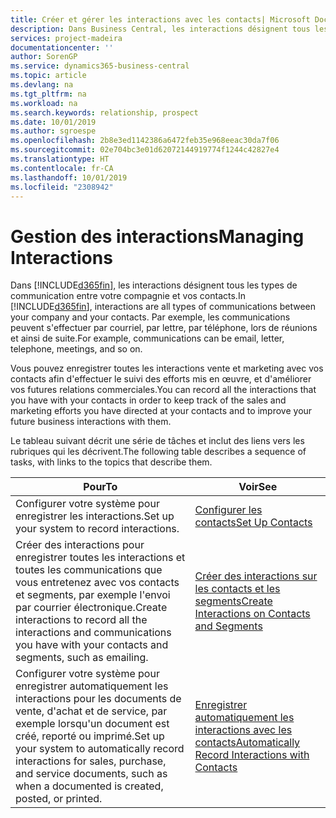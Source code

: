 ```yaml
---
title: Créer et gérer les interactions avec les contacts| Microsoft Docs
description: Dans Business Central, les interactions désignent tous les types de communication entre votre compagnie et vos contacts. Par exemple, les communications peuvent s'effectuer par courriel, par lettre, par téléphone, lors de réunions et ainsi de suite.
services: project-madeira
documentationcenter: ''
author: SorenGP
ms.service: dynamics365-business-central
ms.topic: article
ms.devlang: na
ms.tgt_pltfrm: na
ms.workload: na
ms.search.keywords: relationship, prospect
ms.date: 10/01/2019
ms.author: sgroespe
ms.openlocfilehash: 2b8e3ed1142386a6472feb35e968eeac30da7f06
ms.sourcegitcommit: 02e704bc3e01d62072144919774f1244c42827e4
ms.translationtype: HT
ms.contentlocale: fr-CA
ms.lasthandoff: 10/01/2019
ms.locfileid: "2308942"
---
```

# <a name="managing-interactions"></a><span data-ttu-id="eef38-104">Gestion des interactions</span><span class="sxs-lookup"><span data-stu-id="eef38-104">Managing Interactions</span></span>
<span data-ttu-id="eef38-105">Dans [!INCLUDE[d365fin](includes/d365fin_md.md)], les interactions désignent tous les types de communication entre votre compagnie et vos contacts.</span><span class="sxs-lookup"><span data-stu-id="eef38-105">In [!INCLUDE[d365fin](includes/d365fin_md.md)], interactions are all types of communications between your company and your contacts.</span></span> <span data-ttu-id="eef38-106">Par exemple, les communications peuvent s'effectuer par courriel, par lettre, par téléphone, lors de réunions et ainsi de suite.</span><span class="sxs-lookup"><span data-stu-id="eef38-106">For example, communications can be email, letter, telephone, meetings, and so on.</span></span>

<span data-ttu-id="eef38-107">Vous pouvez enregistrer toutes les interactions vente et marketing avec vos contacts afin d'effectuer le suivi des efforts mis en œuvre, et d'améliorer vos futures relations commerciales.</span><span class="sxs-lookup"><span data-stu-id="eef38-107">You can record all the interactions that you have with your contacts in order to keep track of the sales and marketing efforts you have directed at your contacts and to improve your future business interactions with them.</span></span>

<span data-ttu-id="eef38-108">Le tableau suivant décrit une série de tâches et inclut des liens vers les rubriques qui les décrivent.</span><span class="sxs-lookup"><span data-stu-id="eef38-108">The following table describes a sequence of tasks, with links to the topics that describe them.</span></span>

| <span data-ttu-id="eef38-109">Pour</span><span class="sxs-lookup"><span data-stu-id="eef38-109">To</span></span> | <span data-ttu-id="eef38-110">Voir</span><span class="sxs-lookup"><span data-stu-id="eef38-110">See</span></span> |
| --- | --- |
| <span data-ttu-id="eef38-111">Configurer votre système pour enregistrer les interactions.</span><span class="sxs-lookup"><span data-stu-id="eef38-111">Set up your system to record interactions.</span></span> |[<span data-ttu-id="eef38-112">Configurer les contacts</span><span class="sxs-lookup"><span data-stu-id="eef38-112">Set Up Contacts</span></span>](marketing-setup-contacts.md) |
|<span data-ttu-id="eef38-113">Créer des interactions pour enregistrer toutes les interactions et toutes les communications que vous entretenez avec vos contacts et segments, par exemple l'envoi par courrier électronique.</span><span class="sxs-lookup"><span data-stu-id="eef38-113">Create interactions to record all the interactions and communications you have with your contacts and segments, such as emailing.</span></span>|[<span data-ttu-id="eef38-114">Créer des interactions sur les contacts et les segments</span><span class="sxs-lookup"><span data-stu-id="eef38-114">Create Interactions on Contacts and Segments</span></span>](marketing-how-create-interactions.md)|
|<span data-ttu-id="eef38-115">Configurer votre système pour enregistrer automatiquement les interactions pour les documents de vente, d'achat et de service, par exemple lorsqu'un document est créé, reporté ou imprimé.</span><span class="sxs-lookup"><span data-stu-id="eef38-115">Set up your system to automatically record interactions for sales, purchase, and service documents, such as when a documented is created, posted, or printed.</span></span>|[<span data-ttu-id="eef38-116">Enregistrer automatiquement les interactions avec les contacts</span><span class="sxs-lookup"><span data-stu-id="eef38-116">Automatically Record Interactions with Contacts</span></span>](marketing-auto-record-interactions.md)|
